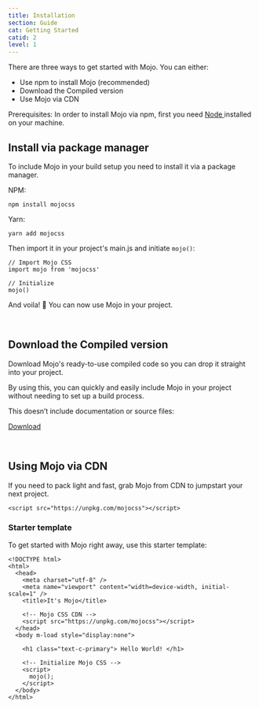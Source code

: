 ```yaml
---
title: Installation
section: Guide
cat: Getting Started
catid: 2
level: 1
---
```


There are three ways to get started with Mojo. You can either:

- Use npm to install Mojo (recommended)
- Download the Compiled version
- Use Mojo via CDN

<alert-box type="info">
  <span>
    <span class="text-w-bold text-c-blue">Prerequisites:</span> In order to install Mojo via npm, first you need <a href="https://nodejs.org/en/download/"> Node </a> installed on your machine.
  </span>
</alert-box>

## Install via package manager

To include Mojo in your build setup you need to install it via a package manager.

NPM:

<showcode lang="bash">

```
npm install mojocss
```

</showcode>

Yarn:

<showcode lang="bash">

```
yarn add mojocss
```

</showcode>

Then import it in your project's main.js and initiate `mojo()`:

<showcode lang="js">

```
// Import Mojo CSS
import mojo from 'mojocss'

// Initialize
mojo()

```

</showcode>

And voila! 🎉 You can now use Mojo in your project.

<br>

## Download the Compiled version

Download Mojo's ready-to-use compiled code so you can drop it straight into your project.

By using this, you can quickly and easily include Mojo in your project without needing to set up a build process.

This doesn’t include documentation or source files:

[Download](https://unpkg.com/mojocss@latest)

<br>

## Using Mojo via CDN

If you need to pack light and fast, grab Mojo from CDN to jumpstart your next project.

<showcode lang="html">

```
<script src="https://unpkg.com/mojocss"></script>
```

</showcode>

### Starter template

To get started with Mojo right away, use this starter template:

<showcode lang="html" filename="index.html">

```
<!DOCTYPE html>
<html>
  <head>
    <meta charset="utf-8" />
    <meta name="viewport" content="width=device-width, initial-scale=1" />
    <title>It's Mojo</title>

    <!-- Mojo CSS CDN -->
    <script src="https://unpkg.com/mojocss"></script>
  </head>
  <body m-load style="display:none">

    <h1 class="text-c-primary"> Hello World! </h1>

    <!-- Initialize Mojo CSS -->
    <script>
      mojo();
    </script>
  </body>
</html>
```

 </showcode>

<guide-next></guide-next>
